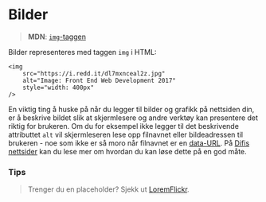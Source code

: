 # Bilder

> **MDN**: [`img`-taggen](https://developer.mozilla.org/en-US/docs/Web/HTML/Element/img)

Bilder representeres med taggen `img` i HTML:

```markup
<img
    src="https://i.redd.it/dl7mxnceal2z.jpg"
    alt="Image: Front End Web Development 2017"
    style="width: 400px"
/>
```

En viktig ting å huske på når du legger til bilder og grafikk på nettsiden din, er å beskrive bildet slik at skjermlesere og andre verktøy kan presentere det riktig for brukeren. Om du for eksempel ikke legger til det beskrivende attributtet `alt` vil skjermleseren lese opp filnavnet eller bildeadressen til brukeren - noe som ikke er så moro når filnavnet er en [data-URL](https://tools.ietf.org/html/rfc2397). På [Difis nettsider](https://uu.difi.no/krav-og-regelverk/losningsforslag-web/bilder-og-grafikk) kan du lese mer om hvordan du kan løse dette på en god måte.

### Tips

> Trenger du en placeholder? Sjekk ut [LoremFlickr](http://loremflickr.com/).




